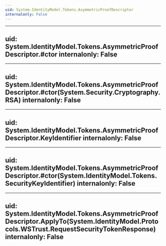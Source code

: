 ```yaml
---
uid: System.IdentityModel.Tokens.AsymmetricProofDescriptor
internalonly: False
---
```


---
uid: System.IdentityModel.Tokens.AsymmetricProofDescriptor.#ctor
internalonly: False
---

---
uid: System.IdentityModel.Tokens.AsymmetricProofDescriptor.#ctor(System.Security.Cryptography.RSA)
internalonly: False
---

---
uid: System.IdentityModel.Tokens.AsymmetricProofDescriptor.KeyIdentifier
internalonly: False
---

---
uid: System.IdentityModel.Tokens.AsymmetricProofDescriptor.#ctor(System.IdentityModel.Tokens.SecurityKeyIdentifier)
internalonly: False
---

---
uid: System.IdentityModel.Tokens.AsymmetricProofDescriptor.ApplyTo(System.IdentityModel.Protocols.WSTrust.RequestSecurityTokenResponse)
internalonly: False
---
